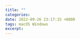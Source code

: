 ```yaml
---
title: ""
categories: 
date: 2022-09-26 23:17:15 +0800
tags: macOS Windows
excerpt: 
---
```






















